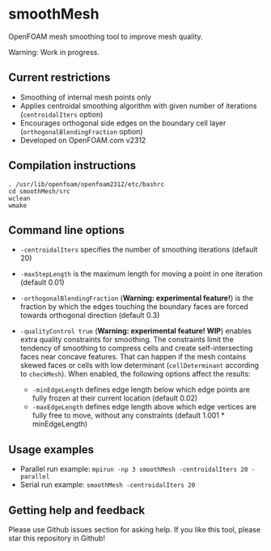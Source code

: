 # smoothMesh

OpenFOAM mesh smoothing tool to improve mesh quality.

Warning: Work in progress.

## Current restrictions

- Smoothing of internal mesh points only
- Applies centroidal smoothing algorithm with given number of iterations (`centroidalIters` option)
- Encourages orthogonal side edges on the boundary cell layer (`orthogonalBlendingFraction` option)
- Developed on OpenFOAM.com v2312

## Compilation instructions

```
. /usr/lib/openfoam/openfoam2312/etc/bashrc
cd smoothMesh/src
wclean
wmake
```

## Command line options

- `-centroidalIters` specifies the number of smoothing iterations (default 20)
- `-maxStepLength` is the maximum length for moving a point in one iteration (default 0.01)
- `-orthogonalBlendingFraction` (**Warning: experimental feature!**)
  is the fraction by which the edges touching the boundary faces are
  forced towards orthogonal direction (default 0.3)

- `-qualityControl true` (**Warning: experimental feature! WIP**) enables extra quality constraints for smoothing. The constraints limit the tendency of smoothing to compress cells and create self-intersecting faces near concave features. That can happen if the mesh contains skewed faces or cells with low determinant (`cellDeterminant` according to `checkMesh`). When enabled, the following options affect the results:

  - `-minEdgeLength` defines edge length below which edge points are fully frozen at their current location (default 0.02)
  - `-maxEdgeLength` defines edge length above which edge vertices are fully free to move, without any constraints (default 1.001 * minEdgeLength)

## Usage examples

- Parallel run example: `mpirun -np 3 smoothMesh -centroidalIters 20 -parallel`
- Serial run example: `smoothMesh -centroidalIters 20`

## Getting help and feedback

Please use Github issues section for asking help. If you like this
tool, please star this repository in Github!
